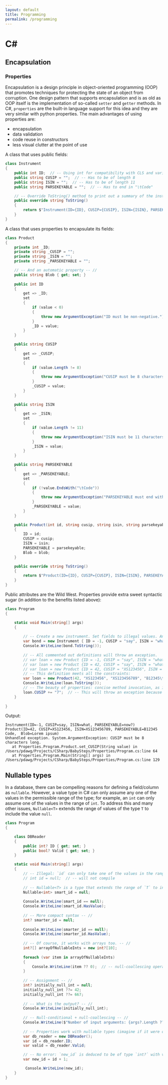 ```yaml
---
layout: default
title: Programming
permalink: /programming
---
```


# C#
## Encapsulation
### Properties

Encapsulation is a design principle in object-oriented programming (OOP) that promotes techniques for protecting the state of an object from corruption. One design pattern that supports encapsulation and is as old as OOP itself is the implementation of so-called `setter` and `getter` methods. In C#, `properties` are the built-in language support for this idea and they are very similar with python properties. The main advantages of using properties are:

- encapsulation
- data validation
- code reuse in constructors
- less visual clutter at the point of use

A class that uses public fields:

```csharp
class Instrument
{
    public int ID;  // -- Using int for compatibility with CLS and various APIs. But should be non-negative.
    public string CUSIP = "";  // -- Has to be of length 8
    public string ISIN = "";  // -- Has to be of length 11
    public string PARSEKEYABLE = "";  // -- Has to end in "\tCode"

    // -- Override ToString() method to print out a summary of the instrument.
    public override string ToString()
    {
        return $"Instrument(ID={ID}, CUSIP={CUSIP}, ISIN={ISIN}, PARSEKEYABLE={PARSEKEYABLE})";
    }
}
```

A class that uses properties to encapsulate its fields:

```csharp
class Product
{
    private int _ID;
    private string _CUSIP = "";
    private string _ISIN = "";
    private string _PARSEKEYABLE = "";

    // -- And an automatic property -- //
    public string Blob { get; set; }
    
    public int ID
    {
        get => _ID;
        set
        {
            if (value < 0)
            {
                throw new ArgumentException("ID must be non-negative.");
            }
            _ID = value;
        }
    }

    public string CUSIP
    {
        get => _CUSIP;
        set
        {
            if (value.Length != 8)
            {
                throw new ArgumentException("CUSIP must be 8 characters long.");
            }
            _CUSIP = value;
        }
    }

    public string ISIN
    {
        get => _ISIN;
        set
        {
            if (value.Length != 11)
            {
                throw new ArgumentException("ISIN must be 11 characters long.");
            }
            _ISIN = value;
        }
    }

    public string PARSEKEYABLE
    {
        get => _PARSEKEYABLE;
        set
        {
            if (!value.EndsWith("\tCode"))
            {
                throw new ArgumentException("PARSEKEYABLE must end with '\\tCode'.");
            }
            _PARSEKEYABLE = value;
        }
    }

    public Product(int id, string cusip, string isin, string parsekeyable, string blob)
    {
        ID = id;
        CUSIP = cusip;
        ISIN = isin;
        PARSEKEYABLE = parsekeyable;
        Blob = blob;
    }

    public override string ToString()
    {
        return $"Product(ID={ID}, CUSIP={CUSIP}, ISIN={ISIN}, PARSEKEYABLE={PARSEKEYABLE},  Blob={Blob})";
    }
}
```

Public attributes are the Wild West. Properties provide extra sweet syntactic sugar (in addition to the benefits listed above):

```csharp
class Program
{

    static void Main(string[] args)
    {
        
        // -- Create a new instrument. Set fields to illegal values. Anything goes.
        var bond = new Instrument { ID = -1, CUSIP = "say", ISIN = "what", PARSEKEYABLE = "now?" };
        Console.WriteLine(bond.ToString());
        
        // -- All commented out definitions will throw an exception.
        // var loan = new Product {ID = -1, CUSIP = "say", ISIN = "what", PARSEKEYABLE = "now?"};
        // var loan = new Product {ID = 42, CUSIP = "say", ISIN = "what", PARSEKEYABLE = "now?"};
        // var loan = new Product {ID = 42, CUSIP = "XS123456", ISIN = "what", PARSEKEYABLE = "now?"};
        // -- This definition meets all the constraints:
        var loan = new Product(42, "XS123456", "XS123456789", "B12345\tCode", "Lorem ipsum");
        Console.WriteLine(loan.ToString());
        // -- The beauty of properties: concise method invocation, as if accessing a public attribute.
        loan.CUSIP += "7";  // -- This will throw an exception because `CUSIP` has to be 8-characters long.
    }
    
}
```

Output:

```
Instrument(ID=-1, CUSIP=say, ISIN=what, PARSEKEYABLE=now?)
Product(ID=42, CUSIP=XS123456, ISIN=XS123456789, PARSEKEYABLE=B12345    Code,  Blob=Lorem ipsum)
Unhandled exception. System.ArgumentException: CUSIP must be 8 characters long.
   at Properties.Program.Product.set_CUSIP(String value) in /Users/pdawg/Projects/CSharp/BabySteps/Properties/Program.cs:line 64
   at Properties.Program.Main(String[] args) in /Users/pdawg/Projects/CSharp/BabySteps/Properties/Program.cs:line 129
```

## Nullable types
In a database, there can be compelling reasons for defining a field/column as `nullable`. However, a value type in C# can only assume any one of the values in the permissible range of the type; for example, an `int` can only assume one of the values in the range of `int`. To address this and many other issues, `Nullable<T>` extends the range of values of the type `T` to include the value `null`.

```csharp
class Program
{

    class DBReader
    {
        public int? ID { get; set; }
        public bool? Valid { get; set; }
    }

    static void Main(string[] args)
    {
        // -- Illegal: `id` can only take one of the values in the range of the `int` type. -- //
        // int id = null;  // -- will not compile
        
        // -- Nullable<T> is a type that extends the range of `T` to include the value `null` -- //
        Nullable<int> smart_id = null;
        
        Console.WriteLine(smart_id == null);
        Console.WriteLine(smart_id.HasValue);
        
        // -- More compact syntax -- //
        int? smarter_id = null;
        
        Console.WriteLine(smarter_id == null);
        Console.WriteLine(smarter_id.HasValue);
        
        // -- Of course, it works with arrays too. -- //
        int?[] arrayOfNullableInts = new int?[10];
        
        foreach (var item in arrayOfNullableInts)
        {
            Console.WriteLine(item ?? 0);  // -- null-coallescing operator
        }
        
        // -- Assignment -- //
        int? initially_null_int = null;
        initially_null_int ??= 42;
        initially_null_int ??= 667;
        
        // -- What is the output? -- //
        Console.WriteLine(initially_null_int);
        
        // -- Null-conditional + null-coallescing -- //
        Console.WriteLine($"Number of input arguments: {args?.Length ?? 0}\n"); 
       
        // -- Properties work with nullable types (imagine if it were otherwise...) -- //
        var db_reader = new DBReader();
        var id = db_reader.ID;
        var valid = db_reader.Valid;

        // -- No error: `new_id` is deduced to be of type `int?` with value `null`.
        var new_id = id + 1;

         Console.WriteLine(new_id);
    }
}
```